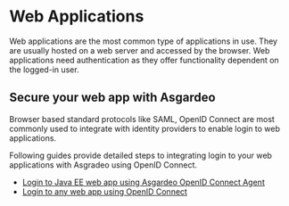 # Web Applications

Web applications are the most common type of applications in use. They are usually hosted on a web server
and accessed by the browser. Web applications need authentication as they offer functionality dependent on the 
logged-in user.

## Secure your web app with Asgardeo

Browser based standard protocols like SAML, OpenID Connect are most commonly used to integrate with identity providers 
to enable login to web applications. 

Following guides provide detailed steps to integrating login to your web applications with Asgradeo using OpenID Connect.

* [Login to Java EE web app using Asgardeo OpenID Connect Agent](../../../sdks/java-ee)
* [Login to any web app using OpenID Connect](./web-app-integrate-with-oidc)

